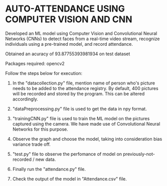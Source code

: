 # AUTO-ATTENDANCE USING COMPUTER VISION AND CNN
Developed an ML model using Computer Vision and Convolutional Neural Networks (CNNs) to detect faces from a real-time video stream, recognize individuals using a pre-trained model, and record attendance.

Obtained an acuracy of 93.87755393981934 on test dataset

Packages required: opencv2 

Follow the steps below for execution:
1. In the "datacollection.py" file, mention name of person who's picture needs to be added to the attendance registry. 
By default, 400 pictures will be recorded and stored by the program. This can be altered accordingly. 

2. "dataPreprocessing.py" file is used to get the data in npy format.

3. "trainingCNN.py" file is used to train the ML model on the pictures captured using the camera. 
We have made use of Convolutional Neural Networks for this purpose.

4. Observe the graph and choose the model, taking into consideration bias variance trade off.

5. "test.py" file to observe the perfomance of model on previously-not-recorded / new data.

6. Finally run the "attendance.py" file.

7. Check the output of the model in "Attendance.csv" file.
